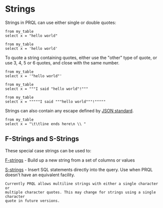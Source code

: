 # Strings

Strings in PRQL can use either single or double quotes:

```prql
from my_table
select x = "hello world"
```

```prql
from my_table
select x = 'hello world'
```

To quote a string containing quotes, either use the "other" type of quote, or
use 3, 4, 5 or 6 quotes, and close with the same number.

```prql
from my_table
select x = '"hello world"'
```

```prql
from my_table
select x = """I said "hello world"!"""
```

```prql
from my_table
select x = """""I said """hello world"""!"""""
```

Strings can also contain any escape defined by
[JSON standard](https://www.ecma-international.org/publications-and-standards/standards/ecma-404/).

```prql
from my_table
select x = "\t\tline ends here\n \\ "
```

## F-Strings and S-Strings

These special case strings can be used to:

[F-strings](./f-strings.md) - Build up a new string from a set of columns or
values

[S-strings](./s-strings.md) - Insert SQL statements directly into the query. Use
when PRQL doesn't have an equivalent facility.

```admonish warning
Currently PRQL allows multiline strings with either a single character or
multiple character quotes. This may change for strings using a single character
quote in future versions.
```
